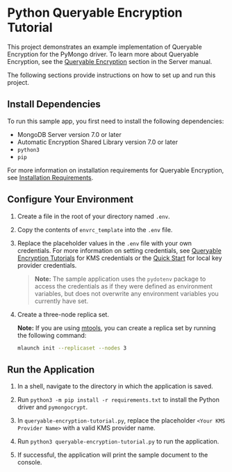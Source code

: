 # Python Queryable Encryption Tutorial

This project demonstrates an example implementation of Queryable Encryption
for the PyMongo driver. To learn more about Queryable Encryption, see the
[Queryable Encryption](https://www.mongodb.com/docs/manual/core/queryable-encryption/quick-start/)
section in the Server manual.

The following sections provide instructions on how to set up and run this project.

## Install Dependencies

To run this sample app, you first need to install the following
dependencies:

- MongoDB Server version 7.0 or later
- Automatic Encryption Shared Library version 7.0 or later
- `python3`
- `pip`

For more information on installation requirements for Queryable Encryption,
see [Installation Requirements](https://www.mongodb.com/docs/manual/core/queryable-encryption/install/#std-label-qe-install).

## Configure Your Environment

1. Create a file in the root of your directory named `.env`.

1. Copy the contents of `envrc_template` into the `.env` file.

1. Replace the placeholder values in the ``.env`` file with your own credentials.
   For more information on setting credentials, see
   [Queryable Encryption Tutorials](https://www.mongodb.com/docs/manual/core/queryable-encryption/tutorials/)
   for KMS credentials or the
   [Quick Start](https://www.mongodb.com/docs/manual/core/queryable-encryption/quick-start/)
   for local key provider credentials.

   > **Note:** The sample application uses the `pydotenv` package to access
   > the credentials as if they were defined as environment variables, but
   > does not overwrite any environment variables you currently have set.

1. Create a three-node replica set.

   **Note:** If you are using [mtools](https://github.com/rueckstiess/mtools),
   you can create a replica set by running the following command:

   ```sh
   mlaunch init --replicaset --nodes 3
   ```

## Run the Application

1. In a shell, navigate to the directory in which the application
   is saved.

1. Run `python3 -m pip install -r requirements.txt` to install the Python driver and
   `pymongocrypt`.

1. In `queryable-encryption-tutorial.py`, replace the placeholder `<Your KMS
   Provider Name>` with a valid KMS provider name.

1. Run `python3 queryable-encryption-tutorial.py` to run the application.

1. If successful, the application will print the sample document to the console.
